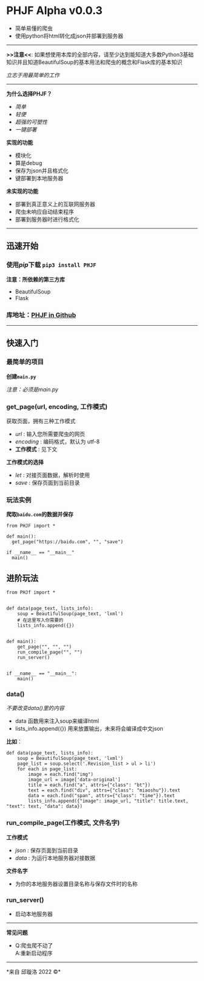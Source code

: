 # PHJF Alpha v0.0.3
* 简单易懂的爬虫
* 使用python将html转化成json并部署到服务器
-----------------
**>>注意<<**: 如果想使用本库的全部内容，请至少达到能知道大多数Python3基础知识并且知道BeautifulSoup的基本用法和爬虫的概念和Flask库的基本知识

*立志于用最简单的工作*
***
 **为什么选择PHJF？**  
 * *简单* 
 * *轻便*
 * *超强的可塑性*
 * *一键部署*
 
 

 **实现的功能**  
 + 模块化
 + 算是debug
 + 保存为json并且格式化
 + 键部署到本地服务器

**未实现的功能**
+ 部署到真正意义上的互联网服务器
+ 爬虫未响应自动结束程序
+ 部署到服务器时进行格式化
 
 ---

## __迅速开始__  

### 使用*pip*下载 ``pip3 install PHJF``

**注意：所依赖的第三方库**
* BeautifulSoup
* Flask
### 库地址：[PHJF in Github](https://github.com/Xuanluo-Qiu/PHJF)
***
## 快速入门
### **最简单的项目**  
**创建``main.py``**  

_注意：必须是main.py_
 ### **get_page(url, encoding, 工作模式)**
 获取页面，拥有三种工作模式
 * *url* : 输入您所需要爬虫的网页 
 * *encoding* : 编码格式，默认为 utf-8  
 * **工作模式** : 见下文

**工作模式的选择**
* *let* : 对接页面数据，解析时使用
* *save* : 保存页面到当前目录

### 玩法实例
**爬取``baidu.com``的数据并保存**
```python3
from PHJF import *

def main():
  get_page("https://baidu.com", "", "save")

if __name__ == "__main__"
  main()
```
## **进阶玩法**
```python3
from PHJf import *


def data(page_text, lists_info):
    soup = BeautifulSoup(page_text, 'lxml')
    # 在这里写入你需要的
    lists_info.append({})


def main():
    get_page("", "", "")
    run_compile_page("", "")
    run_server()


if __name__ == "__main__":
    main()
```
### data()
*不要改变data()里的内容*
* data 函数用来注入soup来编译html
* lists_info.append({}) 用来放置输出，未来将会编译成中文json  

**比如**：
```python3
def data(page_text, lists_info):
    soup = BeautifulSoup(page_text, 'lxml')
    page_list = soup.select('.Revision_list > ul > li')
    for each in page_list:
        image = each.find("img")
        image_url = image['data-original']
        title = each.find("a", attrs={"class": "bt"})
        text = each.find("div", attrs={"class": "miaoshu"}).text
        data = each.find("span", attrs={"class": "time"}).text
        lists_info.append({"image": image_url, "title": title.text, "text": text, "data": data})
```
### run_compile_page(工作模式, 文件名字)
**工作模式**
* *json* : 保存页面到当前目录
* *data* : 为运行本地服务器对接数据

**文件名字**
* 为你的本地服务器设置目录名称与保存文件时的名称

### run_server()
* 启动本地服务器
***
**常见问题**
* Q:爬虫爬不动了  
  A:重新启动程序
***
*来自 邱璇洛 2022 ©*️